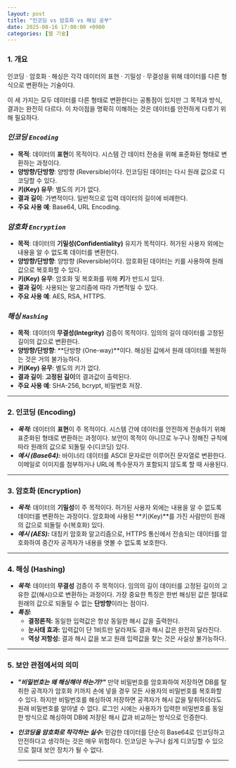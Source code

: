 ```yaml
---
layout: post
title: "인코딩 vs 암호화 vs 해싱 공부"
date: 2025-08-16 17:00:00 +0900
categories: [웹 기술]
---
```


### 1. 개요

인코딩 · 암호화 · 해싱은 각각 데이터의 표현 · 기밀성 · 무결성을 위해 데이터를 다른 형식으로 변환하는 기술이다.

이 세 가지는 모두 데이터를 다른 형태로 변환한다는 공통점이 있지만 그 목적과 방식, 결과는 완전히 다르다. 이 차이점을 명확히 이해하는 것은 데이터를 안전하게 다루기 위해 필요하다.

### ***인코딩 `Encoding`***
*   **목적**: 데이터의 **표현**이 목적이다. 시스템 간 데이터 전송을 위해 표준화된 형태로 변환하는 과정이다.
*   **양방향/단방향**: 양방향 (Reversible)이다. 인코딩된 데이터는 다시 원래 값으로 디코딩할 수 있다.
*   **키(Key) 유무**: 별도의 키가 없다.
*   **결과 길이**: 가변적이다. 일반적으로 입력 데이터의 길이에 비례한다.
*   **주요 사용 예**: Base64, URL Encoding.

### ***암호화 `Encryption`***
*   **목적**: 데이터의 **기밀성(Confidentiality)** 유지가 목적이다. 허가된 사용자 외에는 내용을 알 수 없도록 데이터를 변환한다.
*   **양방향/단방향**: 양방향 (Reversible)이다. 암호화된 데이터는 키를 사용하여 원래 값으로 복호화할 수 있다.
*   **키(Key) 유무**: 암호화 및 복호화를 위해 **키**가 반드시 있다.
*   **결과 길이**: 사용되는 알고리즘에 따라 가변적일 수 있다.
*   **주요 사용 예**: AES, RSA, HTTPS.

### ***해싱 `Hashing`***
*   **목적**: 데이터의 **무결성(Integrity)** 검증이 목적이다. 임의의 길이 데이터를 고정된 길이의 값으로 변환한다.
*   **양방향/단방향**: **단방향 (One-way)**이다. 해싱된 값에서 원래 데이터를 복원하는 것은 거의 불가능하다.
*   **키(Key) 유무**: 별도의 키가 없다.
*   **결과 길이**: **고정된 길이**의 결과값이 출력된다.
*   **주요 사용 예**: SHA-256, bcrypt, 비밀번호 저장.

---

### 2. 인코딩 (Encoding)

*   ***목적:*** 데이터의 **표현**이 주 목적이다. 시스템 간에 데이터를 안전하게 전송하기 위해 표준화된 형태로 변환하는 과정이다. 보안이 목적이 아니므로 누구나 정해진 규칙에 따라 원래의 값으로 되돌릴 수(디코딩) 있다.
*   ***예시 (Base64):***
    바이너리 데이터를 ASCII 문자로만 이루어진 문자열로 변환한다. 이메일로 이미지를 첨부하거나 URL에 특수문자가 포함되지 않도록 할 때 사용된다.

---

### 3. 암호화 (Encryption)

*   ***목적:*** 데이터의 **기밀성**이 주 목적이다. 허가된 사용자 외에는 내용을 알 수 없도록 데이터를 변환하는 과정이다. 암호화에 사용된 **키(Key)**를 가진 사람만이 원래의 값으로 되돌릴 수(복호화) 있다.
*   ***예시 (AES):***
    대칭키 암호화 알고리즘으로, HTTPS 통신에서 전송되는 데이터를 암호화하여 중간자 공격자가 내용을 엿볼 수 없도록 보호한다.

---

### 4. 해싱 (Hashing)

*   ***목적:*** 데이터의 **무결성** 검증이 주 목적이다. 임의의 길이 데이터를 고정된 길이의 고유한 값(해시)으로 변환하는 과정이다. 가장 중요한 특징은 한번 해싱된 값은 절대로 원래의 값으로 되돌릴 수 없는 **단방향**이라는 점이다.
*   ***특징:***
    *   **결정론적:** 동일한 입력값은 항상 동일한 해시 값을 출력한다.
    *   **눈사태 효과:** 입력값이 단 1비트만 달라져도 결과 해시 값은 완전히 달라진다.
    *   **역상 저항성:** 결과 해시 값을 보고 원래 입력값을 찾는 것은 사실상 불가능하다.

---

### 5. 보안 관점에서의 의미

*   ***"비밀번호는 왜 해싱해야 하는가?"***
    만약 비밀번호를 암호화하여 저장하면 DB를 탈취한 공격자가 암호화 키까지 손에 넣을 경우 모든 사용자의 비밀번호를 복호화할 수 있다. 하지만 비밀번호를 해싱하여 저장하면 공격자가 해시 값을 탈취하더라도 원래 비밀번호를 알아낼 수 없다. 로그인 시에는 사용자가 입력한 비밀번호를 동일한 방식으로 해싱하여 DB에 저장된 해시 값과 비교하는 방식으로 인증한다.

*   ***인코딩을 암호화로 착각하는 실수:***
    민감한 데이터를 단순히 Base64로 인코딩하고 안전하다고 생각하는 것은 매우 위험하다. 인코딩은 누구나 쉽게 디코딩할 수 있으므로 절대 보안 장치가 될 수 없다.

    <hr class="short-rule">